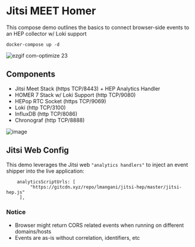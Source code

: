 # Jitsi MEET Homer
This compose demo outlines the basics to connect browser-side events to an HEP collector w/ Loki support

```
docker-compose up -d
```

![ezgif com-optimize 23](https://user-images.githubusercontent.com/1423657/52521517-7f99e300-2c78-11e9-9df5-dbf3e739108c.gif)

## Components
* Jitsi Meet Stack (https TCP/8443) + HEP Analytics Handler
* HOMER 7 Stack w/ Loki Support (http TCP/9080)
* HEPop RTC Socket (https TCP/9069)
* Loki (http TCP/3100)
* InfluxDB (http TCP/8086)
* Chronograf (http TCP/8888)

![image](https://user-images.githubusercontent.com/1423657/52523328-6e5cd080-2c90-11e9-9e8d-02da54864c62.png)

## Jitsi Web Config
This demo leverages the Jitsi web `"analytics handlers"` to inject an event shipper into the live application:
```
    analyticsScriptUrls: [
         "https://gitcdn.xyz/repo/lmangani/jitsi-hep/master/jitsi-hep.js"
     ],
```

### Notice
  * Browser might return CORS related events when running on different domains/hosts
  * Events are as-is without correlation, identifiers, etc
